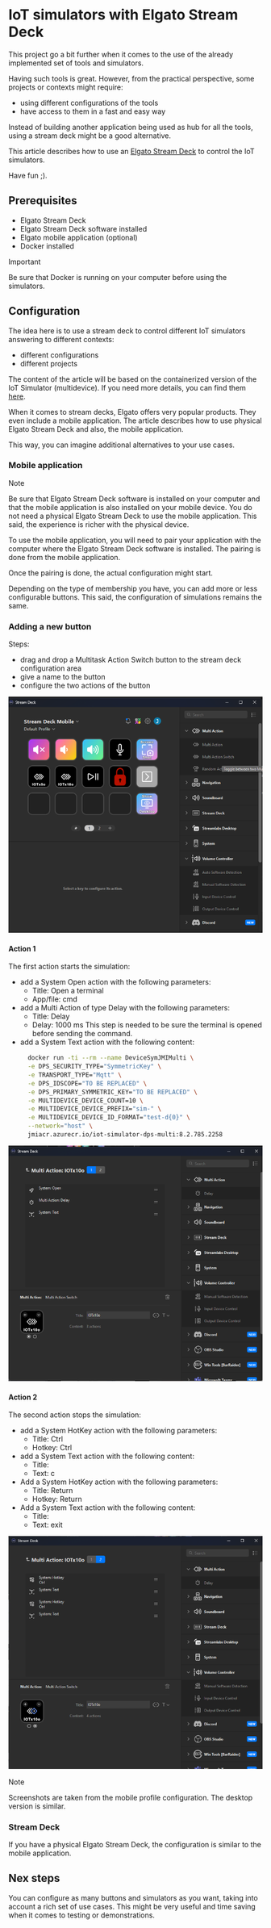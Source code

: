 # IoT simulators with Elgato Stream Deck

This project go a bit further when it comes to the use of the already implemented set of tools and simulators.

Having such tools is great. However, from the practical perspective, some projects or contexts might require:
 - using different configurations of the tools
 - have access to them in a fast and easy way

Instead of building another application being used as hub for all the tools, using a stream deck might be a good alternative.

This article describes how to use an [Elgato Stream Deck](https://www.elgato.com/us/en/p/stream-deck-mk2-black) to control the IoT simulators.

Have fun ;).

## Prerequisites

- Elgato Stream Deck
- Elgato Stream Deck software installed
- Elgato mobile application (optional)
- Docker installed

> [!IMPORTANT]
>
> Be sure that Docker is running on your computer before using the simulators.


## Configuration

The idea here is to use a stream deck to control different IoT simulators answering to different contexts:
 - different configurations
 - different projects

The content of the article will be based on the containerized version of the IoT Simulator (multidevice).
If you need more details, you can find them [here](../tools/simulators/iot-simulator-multi-device-container.md).

When it comes to stream decks, Elgato offers very popular products. They even include a mobile application.
The article describes how to use physical Elgato Stream Deck and also, the mobile application.

This way, you can imagine additional alternatives to your use cases.



### Mobile application

> [!NOTE]
>
> Be sure that Elgato Stream Deck software is installed on your computer and that the mobile application is also installed on your mobile device.
> You do not need a physical Elgato Stream Deck to use the mobile application. This said, the experience is richer with the physical device.
>

To use the mobile application, you will need to pair your application with the computer where the Elgato Stream Deck software is installed.
The pairing is done from the mobile application.


Once the pairing is done, the actual configuration might start.

Depending on the type of membership you have, you can add more or less configurable buttons.
This said, the configuration of simulations remains the same.


### Adding a new button

Steps:
 - drag and drop a Multitask Action Switch button to the stream deck configuration area
 - give a name to the button
 - configure the two actions of the button

![Configuration](media/streamdeck_mobile.png)

#### Action 1

The first action starts the simulation:

- add a System Open action with the following parameters:
  - Title: Open a terminal
  - App/file: cmd
- add a Multi Action of type Delay with the following parameters:
  - Title: Delay
  - Delay: 1000 ms
  This step is needed to be sure the terminal is opened before sending the command.
- add a System Text action with the following content:
  ```bash
    docker run -ti --rm --name DeviceSymJMIMulti \
    -e DPS_SECURITY_TYPE="SymmetricKey" \
    -e TRANSPORT_TYPE="Mqtt" \
    -e DPS_IDSCOPE="TO BE REPLACED" \
    -e DPS_PRIMARY_SYMMETRIC_KEY="TO BE REPLACED" \
    -e MULTIDEVICE_DEVICE_COUNT=10 \
    -e MULTIDEVICE_DEVICE_PREFIX="sim-" \
    -e MULTIDEVICE_DEVICE_ID_FORMAT="test-d{0}" \
    --network="host" \
    jmiacr.azurecr.io/iot-simulator-dps-multi:8.2.785.2258
  ```



![Multiaction 1](media/streamdeck_multiaction1.png)

#### Action 2

The second action stops the simulation:

 - add a System HotKey action with the following parameters:
   - Title: Ctrl
   - Hotkey: Ctrl
 - add a System Text action with the following content:
   - Title: 
   - Text: c
 - Add a System HotKey action with the following parameters:
   - Title: Return
   - Hotkey: Return
 - Add a System Text action with the following content:
   - Title: 
   - Text: exit

![Multiaction 2](media/streamdeck_multiaction2.png)


> [!NOTE]
>
> Screenshots are taken from the mobile profile configuration. The desktop version is similar.


### Stream Deck

If you have a physical Elgato Stream Deck, the configuration is similar to the mobile application.


## Nex steps

You can configure as many buttons and simulators as you want, taking into account a rich set of use cases.
This might be very useful and time saving when it comes to testing or demonstrations.